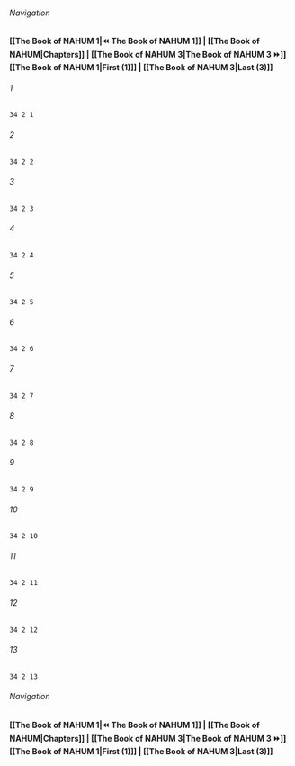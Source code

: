 
###### Navigation
**[[The Book of NAHUM 1|⏪ The Book of NAHUM 1]] | [[The Book of NAHUM|Chapters]] | [[The Book of NAHUM 3|The Book of NAHUM 3 ⏩]]**
**[[The Book of NAHUM 1|First (1)]] | [[The Book of NAHUM 3|Last (3)]]**

###### 1
``` verse
34 2 1 
```
###### 2
``` verse
34 2 2 
```
###### 3
``` verse
34 2 3 
```
###### 4
``` verse
34 2 4 
```
###### 5
``` verse
34 2 5 
```
###### 6
``` verse
34 2 6 
```
###### 7
``` verse
34 2 7 
```
###### 8
``` verse
34 2 8 
```
###### 9
``` verse
34 2 9 
```
###### 10
``` verse
34 2 10 
```
###### 11
``` verse
34 2 11 
```
###### 12
``` verse
34 2 12 
```
###### 13
``` verse
34 2 13 
```

###### Navigation
**[[The Book of NAHUM 1|⏪ The Book of NAHUM 1]] | [[The Book of NAHUM|Chapters]] | [[The Book of NAHUM 3|The Book of NAHUM 3 ⏩]]**
**[[The Book of NAHUM 1|First (1)]] | [[The Book of NAHUM 3|Last (3)]]**

